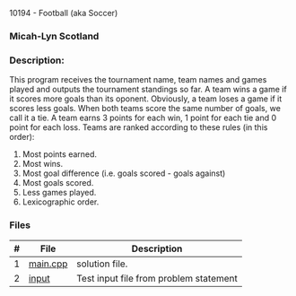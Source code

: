 10194 - Football (aka Soccer)
### Micah-Lyn Scotland
### Description:

 This program receives the tournament name, team names and
games played and outputs the tournament standings so far.
A team wins a game if it scores more goals than its oponent. Obviously, a team loses a game if it
scores less goals. When both teams score the same number of goals, we call it a tie. A team earns 3
points for each win, 1 point for each tie and 0 point for each loss.
Teams are ranked according to these rules (in this order):
1. Most points earned.
2. Most wins.
3. Most goal difference (i.e. goals scored - goals against)
4. Most goals scored.
5. Less games played.
6. Lexicographic order.

### Files

|   #   | File                       | Description                                                |
| :---: | -------------------------- | ---------------------------------------------------------- |
|   1   | [main.cpp](https://github.com/Micah-Lyn/4883-Programming_Techniques-Scotland/blob/master/Assignments/P07/10194/main.cpp)     | solution file.                                             |
|   2   | [input](https://github.com/Micah-Lyn/4883-Programming_Techniques-Scotland/blob/master/Assignments/P07/10194/input)           | Test input file from problem statement                     |
